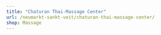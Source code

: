 ```yaml
---
title: "Chaturan Thai-Massage Center"
url: /neumarkt-sankt-veit/chaturan-thai-massage-center/
shop: Massage
---
```

